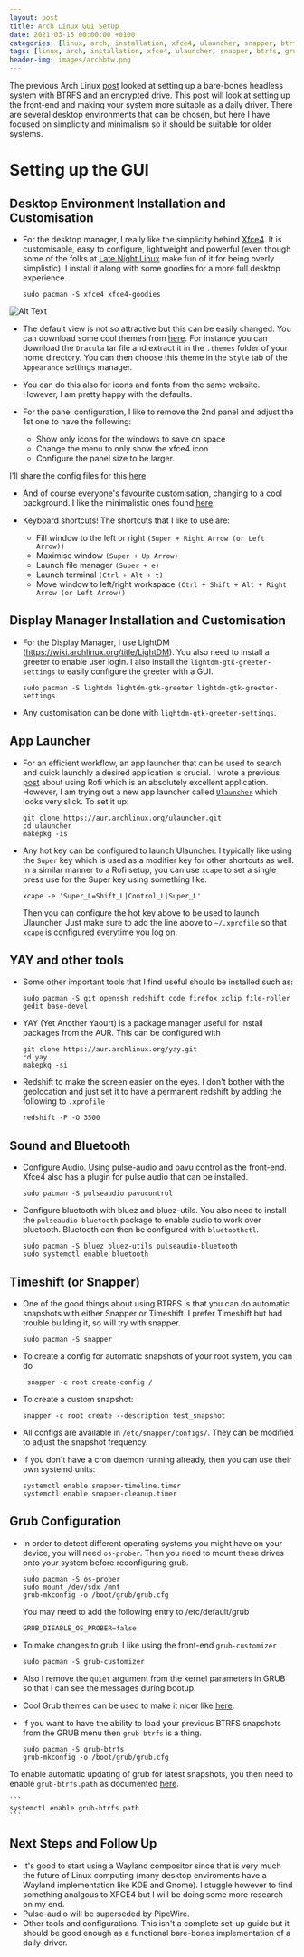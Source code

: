 ```yaml
---
layout: post
title: Arch Linux GUI Setup 
date: 2021-03-15 00:00:00 +0100
categories: [linux, arch, installation, xfce4, ulauncher, snapper, btrfs, grub]
tags: [linux, arch, installation, xfce4, ulauncher, snapper, btrfs, grub]
header-img: images/archbtw.png
---
```


The previous Arch Linux [post](https://keepfloyding.github.io/posts/arch-linux-setup-guide/) looked at setting up a bare-bones headless system with BTRFS and an encrypted drive. This post will look at setting up the front-end and making your system more suitable as a daily driver. There are several desktop environments that can be chosen, but here I have focused on simplicity and minimalism so it should be suitable for older systems. 

# Setting up the GUI


## Desktop Environment Installation and Customisation

* For the desktop manager, I really like the simplicity behind [Xfce4](https://www.xfce.org/). It is customisable, easy to configure, lightweight and powerful (even though some of the folks at [Late Night Linux](https://latenightlinux.com/) make fun of it for being overly simplistic). I install it along with some goodies for a more full desktop experience. 

    ```
    sudo pacman -S xfce4 xfce4-goodies
    ```
    

![Alt Text](https://keepfloyding.github.io/images/arch_linux_2.png)



* The default view is not so attractive but this can be easily changed. You can download some cool themes from [here](https://www.xfce-look.org/p/1099856). For instance you can download the `Dracula` tar file and extract it in the `.themes` folder of your home directory. You can then choose this theme in the `Style` tab of the `Appearance` settings manager.


* You can do this also for icons and fonts from the same website. However, I am pretty happy with the defaults.  

* For the panel configuration, I like to remove the 2nd panel and adjust the 1st one to have the following:
    * Show only icons for the windows to save on space
    * Change the menu to only show the xfce4 icon
    * Configure the panel size to be larger.

I'll share the config files for this [here](https://github.com/KeepFloyding/keepfloyding.github.io/tree/master/_posts/code/xfce4.tar.gz)

* And of course everyone's favourite customisation, changing to a cool background. I like the minimalistic ones found [here](https://icanbecreative.com/article/simple-desktop-wallpapers-for-minimalist-lovers/). 

* Keyboard shortcuts! The shortcuts that I like to use are:
    * Fill window to the left or right `(Super + Right Arrow (or Left Arrow))`
    * Maximise window `(Super + Up Arrow)`
    * Launch file manager `(Super + e)`
    * Launch terminal `(Ctrl + Alt + t)`
    * Move window to left/right workspace `(Ctrl + Shift + Alt + Right Arrow (or Left Arrow))`


## Display Manager Installation and Customisation

* For the Display Manager, I use LightDM (https://wiki.archlinux.org/title/LightDM). You also need to install a greeter to enable user login. I also install the `lightdm-gtk-greeter-settings` to easily configure the greeter with a GUI. 

    ```
    sudo pacman -S lightdm lightdm-gtk-greeter lightdm-gtk-greeter-settings
    ```

* Any customisation can be done with `lightdm-gtk-greeter-settings`.

## App Launcher 

* For an efficient workflow, an app launcher that can be used to search and quick launchly a desired application is crucial. I wrote a previous [post](https://keepfloyding.github.io/posts/rofi-config-on-linux/) about using Rofi which is an absolutely excellent application. However, I am trying out a new app launcher called [`Ulauncher`](https://ulauncher.io/) which looks very slick. To set it up:

    ```
    git clone https://aur.archlinux.org/ulauncher.git
    cd ulauncher
    makepkg -is 
    ```

* Any hot key can be configured to launch Ulauncher. I typically like using the `Super` key which is used as a modifier key for other shortcuts as well. In a similar manner to a Rofi setup, you can use `xcape` to set a single press use for the Super key using something like:
    ```
    xcape -e 'Super_L=Shift_L|Control_L|Super_L'
    ```
    Then you can configure the hot key above to be used to launch Ulauncher. Just make sure to add the line above to `~/.xprofile` so that `xcape` is configured everytime you log on.


## YAY and other tools

* Some other important tools that I find useful should be installed such as:

    ```
    sudo pacman -S git openssh redshift code firefox xclip file-roller gedit base-devel
    ```

* YAY (Yet Another Yaourt) is a package manager useful for install packages from the AUR. This can be configured with 

    ```
    git clone https://aur.archlinux.org/yay.git
    cd yay
    makepkg -si
    ``` 

* Redshift to make the screen easier on the eyes. I don't bother with the geolocation and just set it to have a permanent redshift by adding the following to `.xprofile`

    ```
    redshift -P -O 3500
    ```


## Sound and Bluetooth

* Configure Audio. Using pulse-audio and pavu control as the front-end. Xfce4 also has a plugin for pulse audio that can be installed.

    ```
    sudo pacman -S pulseaudio pavucontrol
    ```

* Configure bluetooth with bluez and bluez-utils. You also need to install the `pulseaudio-bluetooth` package to enable audio to work over bluetooth. Bluetooth can then be configured with `bluetoothctl`.

    ```
    sudo pacman -S bluez bluez-utils pulseaudio-bluetooth
    sudo systemctl enable bluetooth
    ```

## Timeshift (or Snapper)

* One of the good things about using BTRFS is that you can do automatic snapshots with either Snapper or Timeshift. I prefer Timeshift but had trouble building it, so will try with snapper. 

    ```
    sudo pacman -S snapper
    ```

* To create a config for automatic snapshots of your root system, you can do
    ```
     snapper -c root create-config /
    ```

* To create a custom snapshot:
    ```
    snapper -c root create --description test_snapshot
    ```

* All configs are available in `/etc/snapper/configs/`. They can be modified to adjust the snapshot frequency. 

* If you don't have a cron daemon running already, then you can use their own systemd units:

    ```
    systemctl enable snapper-timeline.timer
    systemctl enable snapper-cleanup.timer
    ```


## Grub Configuration

* In order to detect different operating systems you might have on your device, you will need `os-prober`. Then you need to mount these drives onto your system before reconfiguring grub.
    ```
    sudo pacman -S os-prober
    sudo mount /dev/sdx /mnt
    grub-mkconfig -o /boot/grub/grub.cfg
    ```

    You may need to add the following entry to /etc/default/grub

    ```
    GRUB_DISABLE_OS_PROBER=false
    ```

* To make changes to grub, I like using the front-end `grub-customizer`
    ```
    sudo pacman -S grub-customizer
    ```

* Also I remove the `quiet` argument from the kernel parameters in GRUB so that I can see the messages during bootup. 

* Cool Grub themes can be used to make it nicer like [here](https://www.gnome-look.org/p/1440862). 

* If you want to have the ability to load your previous BTRFS snapshots from the GRUB menu then `grub-btrfs` is a thing. 

    ```
    sudo pacman -S grub-btrfs
    grub-mkconfig -o /boot/grub/grub.cfg
    ```
To enable automatic updating of grub for latest snapshots, you then need to enable `grub-btrfs.path` as documented [here](https://github.com/Antynea/grub-btrfs). 

    ```
    systemctl enable grub-btrfs.path
    ```

## Next Steps and Follow Up

* It's good to start using a Wayland compositor since that is very much the future of Linux computing (many desktop enviroments have a Wayland implementation like KDE and Gnome). I stuggle however to find something analgous to XFCE4 but I will be doing some more research on my end. 
* Pulse-audio will be superseded by PipeWire. 
* Other tools and configurations. This isn't a complete set-up guide but it should be good enough as a functional bare-bones implementation of a daily-driver. 




